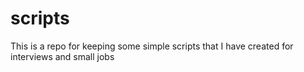 # scripts
This is a repo for keeping some simple scripts that I have created for interviews and small jobs
